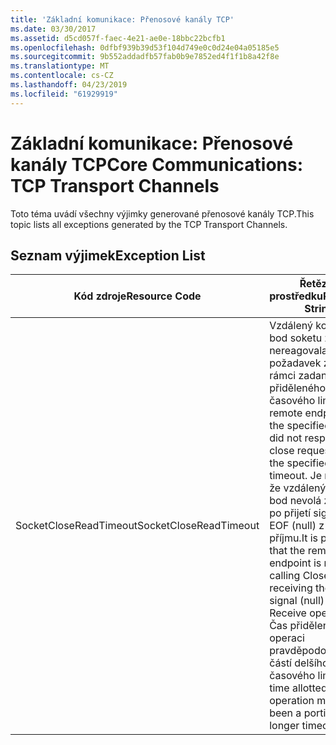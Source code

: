 ```yaml
---
title: 'Základní komunikace: Přenosové kanály TCP'
ms.date: 03/30/2017
ms.assetid: d5cd057f-faec-4e21-ae0e-18bbc22bcfb1
ms.openlocfilehash: 0dfbf939b39d53f104d749e0c0d24e04a05185e5
ms.sourcegitcommit: 9b552addadfb57fab0b9e7852ed4f1f1b8a42f8e
ms.translationtype: MT
ms.contentlocale: cs-CZ
ms.lasthandoff: 04/23/2019
ms.locfileid: "61929919"
---
```

# <a name="core-communications-tcp-transport-channels"></a><span data-ttu-id="3579f-102">Základní komunikace: Přenosové kanály TCP</span><span class="sxs-lookup"><span data-stu-id="3579f-102">Core Communications: TCP Transport Channels</span></span>
<span data-ttu-id="3579f-103">Toto téma uvádí všechny výjimky generované přenosové kanály TCP.</span><span class="sxs-lookup"><span data-stu-id="3579f-103">This topic lists all exceptions generated by the TCP Transport Channels.</span></span>  
  
## <a name="exception-list"></a><span data-ttu-id="3579f-104">Seznam výjimek</span><span class="sxs-lookup"><span data-stu-id="3579f-104">Exception List</span></span>  
  
|<span data-ttu-id="3579f-105">Kód zdroje</span><span class="sxs-lookup"><span data-stu-id="3579f-105">Resource Code</span></span>|<span data-ttu-id="3579f-106">Řetězec prostředku</span><span class="sxs-lookup"><span data-stu-id="3579f-106">Resource String</span></span>|  
|-------------------|---------------------|  
|<span data-ttu-id="3579f-107">SocketCloseReadTimeout</span><span class="sxs-lookup"><span data-stu-id="3579f-107">SocketCloseReadTimeout</span></span>|<span data-ttu-id="3579f-108">Vzdálený koncový bod soketu zadané nereagovala na požadavek zavření v rámci zadaného přiděleného časového limitu.</span><span class="sxs-lookup"><span data-stu-id="3579f-108">The remote endpoint of the specified socket did not respond to a close request within the specified allotted timeout.</span></span> <span data-ttu-id="3579f-109">Je možné, že vzdálený koncový bod nevolá zavření po přijetí signálu EOF (null) z operace příjmu.</span><span class="sxs-lookup"><span data-stu-id="3579f-109">It is possible that the remote endpoint is not calling Close after receiving the EOF signal (null) from the Receive operation.</span></span> <span data-ttu-id="3579f-110">Čas přidělený této operaci pravděpodobně částí delšího časového limitu.</span><span class="sxs-lookup"><span data-stu-id="3579f-110">The time allotted to this operation may have been a portion of a longer timeout.</span></span>|
